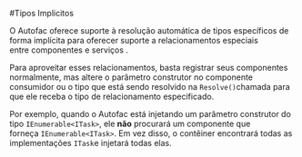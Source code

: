 #Tipos Implicitos

O Autofac oferece suporte à resolução automática de tipos específicos de forma implícita para oferecer suporte a relacionamentos especiais entre componentes e serviços .

Para aproveitar esses relacionamentos, basta registrar seus componentes normalmente, mas altere o parâmetro construtor no componente consumidor ou o tipo que está sendo resolvido na `Resolve()`chamada para que ele receba o tipo de relacionamento especificado.

Por exemplo, quando o Autofac está injetando um parâmetro construtor do tipo `IEnumerable<ITask>`, ele **não** procurará um componente que forneça `IEnumerable<ITask>`. Em vez disso, o contêiner encontrará todas as implementações `ITask`e injetará todas elas.
